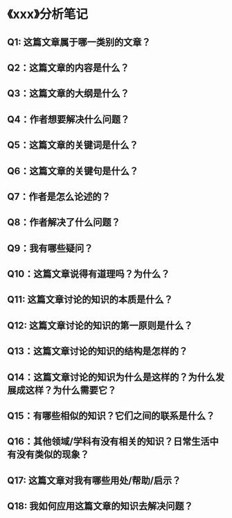 # 《xxx》分析笔记

## Q1: 这篇文章属于哪一类别的文章？

## Q2：这篇文章的内容是什么？

## Q3：这篇文章的大纲是什么？

## Q4：作者想要解决什么问题？

## Q5：这篇文章的关键词是什么？

## Q6：这篇文章的关键句是什么？

## Q7：作者是怎么论述的？

## Q8：作者解决了什么问题？

## Q9：我有哪些疑问？

## Q10：这篇文章说得有道理吗？为什么？

## Q11: 这篇文章讨论的知识的本质是什么？

## Q12: 这篇文章讨论的知识的第一原则是什么？

## Q13：这篇文章讨论的知识的结构是怎样的？

## Q14：这篇文章讨论的知识为什么是这样的？为什么发展成这样？为什么需要它？

## Q15：有哪些相似的知识？它们之间的联系是什么？

## Q16：其他领域/学科有没有相关的知识？日常生活中有没有类似的现象？

## Q17: 这篇文章对我有哪些用处/帮助/启示？

## Q18: 我如何应用这篇文章的知识去解决问题？
